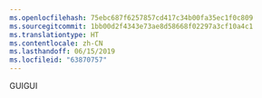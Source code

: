 ```yaml
---
ms.openlocfilehash: 75ebc687f6257857cd417c34b00fa35ec1f0c809
ms.sourcegitcommit: 1bb00d2f4343e73ae8d58668f02297a3cf10a4c1
ms.translationtype: HT
ms.contentlocale: zh-CN
ms.lasthandoff: 06/15/2019
ms.locfileid: "63870757"
---
```

<span data-ttu-id="1441e-101">GUI</span><span class="sxs-lookup"><span data-stu-id="1441e-101">GUI</span></span>